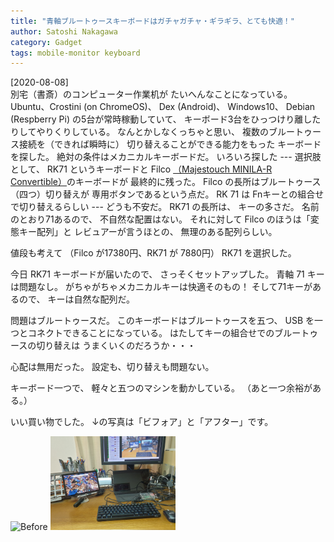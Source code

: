 ```yaml
---
title: "青軸ブルートゥースキーボードはガチャガチャ・ギラギラ、とても快適！"
author: Satoshi Nakagawa
category: Gadget
tags: mobile-monitor keyboard
---
```


[2020-08-08]  
 別宅（書斎）のコンピューター作業机が
たいへんなことになっている。
Ubuntu、Crostini (on ChromeOS)、
Dex (Android)、
Windows10、
Debian (Respberry Pi) の5台が常時稼動していて、
キーボード3台をひっつけり離したりしてやりくりしている。
なんとかしなくっちゃと思い、
複数のブルートゥース接続を（できれば瞬時に）
切り替えることができる能力をもった
キーボードを探した。
絶対の条件はメカニカルキーボードだ。
いろいろ探した ---
選択肢として、
RK71 というキーボードと
Filco 
[（Majestouch MINILA-R Convertible）](https://pc.watch.impress.co.jp/docs/news/1267697.html)のキーボードが
最終的に残った。
Filco の長所はブルートゥース（四つ）切り替えが
専用ボタンであるという点だ。
RK 71 は Fnキーとの組合せで切り替えるらしい ---
どうも不安だ。
RK71 の長所は、
キーの多さだ。
名前のとおり71あるので、
不自然な配置はない。
それに対して Filco のほうは「変態キー配列」と
レビュアーが言うほとの、
無理のある配列らしい。

 値段も考えて
（Filco が17380円、RK71 が 7880円） RK71 を選択した。

 今日 RK71 キーボードが届いたので、
さっそくセットアップした。
青軸 71 キーは問題なし。
がちゃがちゃメカニカルキーは快適そのもの！
そして71キーがあるので、
キーは自然な配列だ。

 問題はブルートゥースだ。
このキーボードはブルートゥースを五つ、
USB を一つとコネクトできることになっている。
はたしてキーの組合せでのブルートゥースの切り替えは
うまくいくのだろうか・・・

 心配は無用だった。
設定も、切り替えも問題ない。

キーボード一つで、
軽々と五つのマシンを動かしている。
（あと一つ余裕がある。）

 いい買い物でした。
↓の写真は「ビフォア」と「アフター」です。

<img src="/pict/2020-before.jpg" alt="Before" width="200"/>
<img src="/pict/2020-after.jpg" alt="After" width="200"/>


